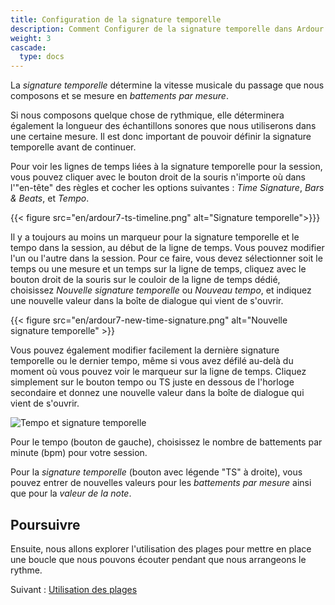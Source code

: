 ```yaml
---
title: Configuration de la signature temporelle
description: Comment Configurer de la signature temporelle dans Ardour
weight: 3
cascade:
  type: docs
---
```


La _signature temporelle_ détermine la vitesse musicale du passage que nous composons et se mesure en _battements par mesure_. 

Si nous composons quelque chose de rythmique, elle déterminera également la longueur des échantillons sonores que nous utiliserons dans une certaine mesure. Il est donc important de pouvoir définir la signature temporelle avant de continuer.

Pour voir les lignes de temps liées à la signature temporelle pour la session, vous pouvez cliquer avec le bouton droit de la souris n'importe où dans l'"en-tête" des règles et cocher les options suivantes : _Time Signature_, _Bars & Beats_, et _Tempo_.

{{< figure src="en/ardour7-ts-timeline.png" alt="Signature temporelle">}}}

Il y a toujours au moins un marqueur pour la signature temporelle et le tempo dans la session, au début de la ligne de temps. Vous pouvez modifier l'un ou l'autre dans la session. Pour ce faire, vous devez sélectionner soit le temps ou une mesure et un temps sur la ligne de temps, cliquez avec le bouton droit de la souris sur le couloir de la ligne de temps dédié, choisissez _Nouvelle signature temporelle_ ou _Nouveau tempo_, et indiquez une nouvelle valeur dans la boîte de dialogue qui vient de s'ouvrir.

{{< figure src="en/ardour7-new-time-signature.png" alt="Nouvelle signature temporelle" >}}

Vous pouvez également modifier facilement la dernière signature temporelle ou le dernier tempo, même si vous avez défilé au-delà du moment où vous pouvez voir le marqueur sur la ligne de temps. Cliquez simplement sur le bouton tempo ou TS juste en dessous de l'horloge secondaire et donnez une nouvelle valeur dans la boîte de dialogue qui vient de s'ouvrir.

![Tempo et signature temporelle](en/Ardour5_Edit_TS_and_Tempo.png?width=25vw)

Pour le tempo (bouton de gauche), choisissez le nombre de battements par minute (bpm) pour votre session.

Pour la _signature temporelle_ (bouton avec légende "TS" à droite), vous pouvez entrer de nouvelles valeurs pour les _battements par mesure_ ainsi que pour la _valeur de la note_.

## Poursuivre

Ensuite, nous allons explorer l'utilisation des plages pour mettre en place une boucle que nous pouvons écouter pendant que nous arrangeons le rythme.

Suivant : [Utilisation des plages](../using-ranges)